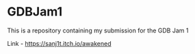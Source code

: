 # GDBJam1
This is a repository containing my submission for the GDB Jam 1

Link - https://sanj1t.itch.io/awakened
